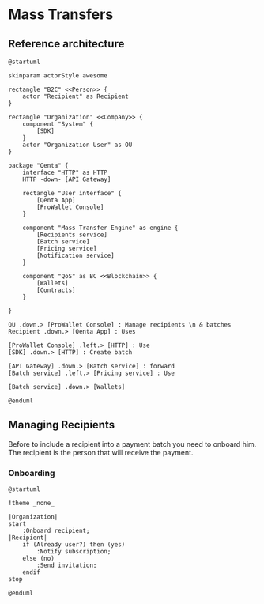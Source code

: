 # Mass Transfers


## Reference architecture

```plantuml
@startuml

skinparam actorStyle awesome

rectangle "B2C" <<Person>> {
    actor "Recipient" as Recipient
}

rectangle "Organization" <<Company>> {
    component "System" {
        [SDK]
    }
    actor "Organization User" as OU
}

package "Qenta" {
    interface "HTTP" as HTTP
    HTTP -down- [API Gateway]
    
    rectangle "User interface" {
        [Qenta App]
        [ProWallet Console]
    }
    
    component "Mass Transfer Engine" as engine {
        [Recipients service]
        [Batch service]
        [Pricing service]
        [Notification service]
    }
    
    component "QoS" as BC <<Blockchain>> {
        [Wallets]
        [Contracts]
    }
    
}

OU .down.> [ProWallet Console] : Manage recipients \n & batches
Recipient .down.> [Qenta App] : Uses

[ProWallet Console] .left.> [HTTP] : Use
[SDK] .down.> [HTTP] : Create batch

[API Gateway] .down.> [Batch service] : forward
[Batch service] .left.> [Pricing service] : Use

[Batch service] .down.> [Wallets]

@enduml
```

## Managing Recipients

Before to include a recipient into a payment batch you need to onboard him. The recipient is the person that will receive the payment.

### Onboarding

```plantuml
@startuml

!theme _none_

|Organization|
start
    :Onboard recipient;
|Recipient|
    if (Already user?) then (yes)
        :Notify subscription;
    else (no)
        :Send invitation;
    endif
stop

@enduml
```

